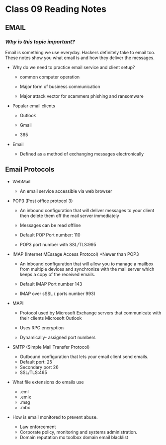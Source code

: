 # **Class 09 Reading Notes**

## EMAIL

### **_Why is this topic important?_**

Email is something we use everyday. Hackers definitely take to email too. These notes show you what email is and how they deliver the messages.

- Why do we need to practice email service and client setup?

  - common computer operation

  - Major form of business communication

  - Major attack vector for scammers phishing and ransomware

- Popular email clients
  - Outlook

  - Gmail

  - 365

- Email
  - Defined as a method of exchanging messages electronically

## Email Protocols

- WebMail
  - An email service accessible via web browser

- POP3 (Post office protocol 3)  
  - An inbound configuration that will deliver messages to your client then delete them off the mail server immediately

  - Messages can be read offline
  - Default POP Port number: 110
  - POP3 port number with SSL/TLS:995

- IMAP (Internet MEssage Access Protocol) *Newer than POP3
  - An inbound configuration that will allow you to manage a mailbox from multiple devices and synchronize with the mail server which keeps a copy of the received emails.

  - Default IMAP Port number 143
  - IMAP over sSSL ( ports number 993)

- MAPI

  - Protocol used by Microsoft Exchange servers that communicate with their clients Microsoft Outlook

  - Uses RPC encryption
  - Dynamically- assigned port numbers

- SMTP (Simple Mail Transfer Protocol)

  - Outbound configuration that lets your email client send emails.
  - Default port: 25
  - Secondary port 26
  - SSL/TLS:465

- What file extensions do emails use
  - .eml
  - .emlx
  - .msg
  - .mbx

- How is email monitored to prevent abuse.
  - Law enforcement
  - Corporate policy, monitoring and systems administration.
  - Domain reputation mx toolbox domain email blacklist
